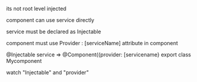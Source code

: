 its not root level injected  

component can use service directly  

service must be declared as Injectable  
   
component must use Provider : [serviceName] attribute in component   

@Injectable service => @Component({provider: [servicename} export class Mycomponent  

watch "Injectable" and "provider"
